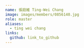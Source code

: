 ```yaml
---
name: 張庭維 Ting-Wei Chang 
image: images/members/0856140.jpg 
role: master
aliases:
  - ting wei chang
links:
  github: link_to_github 
---
```

